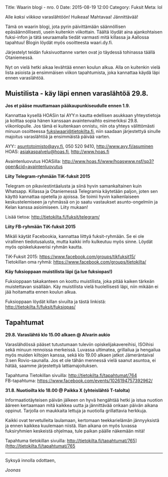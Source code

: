 Title: Waarin blogi - nro. 0
Date: 2015-08-19 12:00
Category: Fuksit
Meta: lol

Alle _kaksi viikkoa_ varaslähtöön! Huikeaa! Mahtavaa! Jännittävää!

Tämä on waarin blogi, jota pyrin päivittämään säännöllisen epäsäännöllisesti, usein kuitenkin viikottain. 
Täältä löydät aina ajankohtaisen fuksi-infon ja tätä seuraamalla tiedät varmasti mitä killassa ja 
Aallossa tapahtuu! Blogin löydät myös osoitteesta waari.dy.fi.

Järjestelyt teidän fuksivuottanne varten ovat jo täydessä tohinassa täällä
Otaniemessä. 

Nyt on vielä hetki aikaa levähtää ennen koulun alkua. Alla on kuitenkin vielä
lista asioista ja ensimmäisen viikon tapahtumista, joka kannattaa käydä läpi 
ennen varaslähtöä.



Muistilista - käy läpi ennen varaslähtöä 29.8.
----------------------------------------------

**Jos et pääse muuttamaan pääkaupunkiseudulle ennen 1.9.**

Kannattaa kysellä HOASin tai AYY:n kautta edellisen asukkaan yhteystietoja ja 
koittaa sopia hänen kanssaan avaintenvaihto esimerkiksi 29.8. viikonlopulle. Jos
tämä ei kuitenkaan onnistu, niin ota yhteys välittömästi minuun osoitteessa
fuksiwaari@tietokilta.fi, niin saadaan järjestettyä sinulle majoitus varaslähtöä
ja ensimmäistä päivää varten.

AYY:: asuntotoimisto@ayy.fi, 050 520 9410, <http://www.ayy.fi/asuminen>  
HOAS: asiakaspalvelu@hoas.fi, <http://www.hoas.fi>  

Avaintenluovutus HOASilla: <http://www.hoas.fi/www/hoaswww.nsf/sp3?open&cid=avaintenluovutus>  


**Liity Telegram-ryhmään TiK-fuksit 2015**  

Telegram on pikaviestintäalusta ja siinä hyvin samankaltainen kuin Whatsapp. Killassa
ja Otaniemessä Telegramia käytetään paljon, joten sen käyttö kannattaa opetella jo
ajoissa. Se toimii hyvin kaikenlaiseen keskustelemiseen ja ryhmässä on jo saatu
vastaukset asunto-ongelmiin ja Kelan kanssa asioimiseen. Liity mukaan!

Lisää tietoa: <http://tietokilta.fi/fuksit/telegram/>  


**Liity FB-ryhmään TiK-fuksit 2015**  

Mikäli käytät Facebookia, kannattaa liittyä fuksit-ryhmään. Se ei ole virallinen
tiedotusalusta, mutta kaikki info kulkeutuu myös sinne. Löydät myös opiskelukaverisi
ryhmän kautta.

TiK-Fuksit 2015: <https://www.facebook.com/groups/tikfuksit15/>  
Tietokillan oma ryhmä: <https://www.facebook.com/groups/tietokilta/>


**Käy fuksioppaan muistilista läpi (ja lue fuksiopas!)**  

Fuksioppaan takakanteen on koottu muistilista, joka pitää kaiken tärkeän
muistettavan sisällään. Käy muistilista vielä huolellisesti läpi, niin mikään ei jää
hoitamatta ennen koulun alkua.

Fuksioppaan löydät killan sivuilta ja tästä linkistä: <http://tietokilta.fi/fuksit/fuksiopas/>  



Tapahtumat
----------

**29.8. Varaslähtö klo 15.00 alkaen @ Alvarin aukio** 
 
Varaslähdössä pääset tutustumaan tuleviin opiskelijakavereihisi, ISOihisi
sekä minuun rennoissa merkeissä. Luvassa ultimatea, grillailua ja hengailua
myös muiden kiltojen kanssa, sekä klo 19.00 alkaen jatkot Jämeräntaival 3:sen
Rovio-saunalla. Jos et ole tähän mennessä vielä saanut asuntoa, ei hätää, saamme
järjestettyä lattiamajoituksen.

Tapahtuma Tietokillan sivuilla: <http://tietokilta.fi/tapahtumat/764>  
FB-tapahtuma: <https://www.facebook.com/events/1026194757392962/>  


**31.8. Nuotioilta klo 18.00 @ Paikka X (yhteislähtö T-talolta)**  

Informaatiotäyteisen päivän jälkeen on hyvä hengähtää hetki ja istua nuotion ääreen 
kertaamaan mitä kaikkea uutta ja jännittävää onkaan päivän aikana oppinut. 
Tarjolla on maukkaita lettuja ja nuotiolla grillattavia herkkuja.

Kaikki ovat tervetulleita laulamaan, kertomaan teekkarielämän jännyyksistä 
ja ennen kaikkea kuulemaan niistä. Illan aikana on myös luvassa fuksiryhmien 
keskeistä ohjelmaa, tule paikan päälle näkemään mitä!

Tapahtuma tietokillan sivuilla: <http://tietokilta.fi/tapahtumat/765](http://tietokilta.fi/tapahtumat/765>
  
----------------

Syksyä innolla odottaen,  
  
_Joonas_
